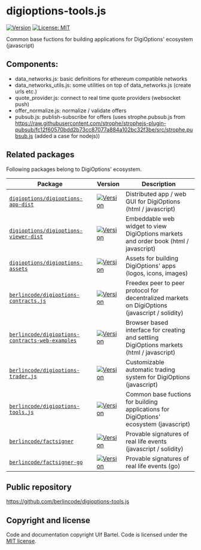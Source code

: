digioptions-tools.js
====================

[![Version](https://img.shields.io/github/v/tag/berlincode/digioptions-tools.js.svg?label=version&sort=semver&logo=github)](https://github.com/berlincode/digioptions-tools.js)
[![License: MIT](https://img.shields.io/badge/License-MIT-yellow.svg?label=license)](https://github.com/berlincode/digioptions-tools.js/blob/master/LICENSE)

Common base fuctions for building applications for DigiOptions' ecosystem (javascript)


Components:
-----------

 * data_networks.js: basic definitions for ethereum compatible networks
 * data_networks_utils.js: some utilities on top of data_networks.js (create urls etc.)
 * quote_provider.js: connect to real time quote providers (websocket push)
 * offer_normalize.js: normalize / validate offers
 * pubsub.js: publish-subscribe for offers (uses strophe.pubsub.js from https://raw.githubusercontent.com/strophe/strophejs-plugin-pubsub/fc12f60570bdd2b73cc87077a884a102bc32f3be/src/strophe.pubsub.js (added a case for nodejs))


Related packages
----------------

Following packages belong to DigiOptions' ecosystem.

| Package                                                                                                              | Version                                                                                                                                                                                            | Description                                                                                       |
|----------------------------------------------------------------------------------------------------------------------|----------------------------------------------------------------------------------------------------------------------------------------------------------------------------------------------------|---------------------------------------------------------------------------------------------------|
| [`digioptions/digioptions-app-dist`](https://github.com/digioptions/digioptions-app-dist)                            | [![Version](https://img.shields.io/github/v/tag/digioptions/digioptions-app-dist.svg?label=version&sort=semver&logo=github)](https://github.com/digioptions/digioptions-app-dist)                  | Distributed app / web GUI for DigiOptions (html / javascript) |
| [`digioptions/digioptions-viewer-dist`](https://github.com/digioptions/digioptions-viewer-dist)                      | [![Version](https://img.shields.io/github/v/tag/digioptions/digioptions-viewer-dist.svg?label=version&sort=semver&logo=github)](https://github.com/digioptions/digioptions-viewer-dist)            | Embeddable web widget to view DigiOptions markets and order book (html / javascript) |
| [`digioptions/digioptions-assets`](https://github.com/digioptions/digioptions-assets)                                | [![Version](https://img.shields.io/github/v/tag/digioptions/digioptions-assets.svg?label=version&sort=semver&logo=github)](https://github.com/digioptions/digioptions-assets)                      | Assets for building DigiOptions' apps (logos, icons, images) |
| [`berlincode/digioptions-contracts.js`](https://github.com/berlincode/digioptions-contracts.js)                      | [![Version](https://img.shields.io/github/v/tag/berlincode/digioptions-contracts.js.svg?label=version&sort=semver&logo=github)](https://github.com/berlincode/digioptions-contracts.js)            | Freedex peer to peer protocol for decentralized markets on DigiOptions (javascript / solidity) |
| [`berlincode/digioptions-contracts-web-examples`](https://github.com/berlincode/digioptions-contracts-web-examples)  | [![Version](https://img.shields.io/github/v/tag/berlincode/digioptions-contracts-web-examples.svg?label=version&sort=semver&logo=github)](https://github.com/berlincode/digioptions-contracts-web-examples)  |  Browser based interface for creating and settling DigiOptions markets (html / javascript) |
| [`berlincode/digioptions-trader.js`](https://github.com/berlincode/digioptions-trader.js)                            | [![Version](https://img.shields.io/github/v/tag/berlincode/digioptions-trader.js.svg?label=version&sort=semver&logo=github)](https://github.com/berlincode/digioptions-trader.js)                  | Customizable automatic trading system for DigiOptions (javascript) |
| [`berlincode/digioptions-tools.js`](https://github.com/berlincode/digioptions-tools.js)                              | [![Version](https://img.shields.io/github/v/tag/berlincode/digioptions-tools.js.svg?label=version&sort=semver&logo=github)](https://github.com/berlincode/digioptions-tools.js)                    | Common base fuctions for building applications for DigiOptions' ecosystem (javascript) |
| [`berlincode/factsigner`](https://github.com/berlincode/factsigner)                                                  | [![Version](https://img.shields.io/github/v/tag/berlincode/factsigner.svg?label=version&sort=semver&logo=github)](https://github.com/berlincode/factsigner)                                        | Provable signatures of real life events (javascript / solidity) |
| [`berlincode/factsigner-go`](https://github.com/berlincode/factsigner-go)                                            | [![Version](https://img.shields.io/github/v/tag/berlincode/factsigner-go.svg?label=version&sort=semver&logo=github)](https://github.com/berlincode/factsigner-go)                                  | Provable signatures of real life events (go) |


Public repository
-----------------

https://github.com/berlincode/digioptions-tools.js

Copyright and license
---------------------

Code and documentation copyright Ulf Bartel. Code is licensed under the
[MIT license](./LICENSE).
